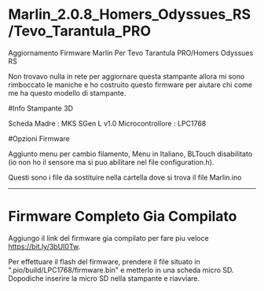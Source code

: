 # Marlin_2.0.8_Homers_Odyssues_RS/Tevo_Tarantula_PRO
Aggiornamento Firmware Marlin Per Tevo Tarantula PRO/Homers Odyssues RS

Non trovavo nulla in rete per aggiornare questa stampante allora mi sono rimboccato le maniche e ho costruito questo firmware per aiutare chi come me ha questo modello di stampante.

#Info Stampante 3D

Scheda Madre : MKS SGen L v1.0
Microcontrollore : LPC1768

#Opzioni Firmware

Aggiunto menu per cambio filamento,
Menu in Italiano,
BLTouch disabilitato (io non ho il sensore ma si puo abilitare nel file configuration.h).

Questi sono i file da sostituire nella cartella dove si trova il file Marlin.ino

--------------------------------------------------------------------------------------------------------------------------------

# Firmware Completo Gia Compilato

Aggiungo il link del firmware gia compilato per fare piu veloce https://bit.ly/3bUI0Tw.

Per effettuare il flash del firmware, prendere il file situato in ".pio/build/LPC1768/firmware.bin" e metterlo in una scheda micro SD.
Dopodiche inserire la micro SD nella stampante e riavviare.
